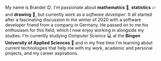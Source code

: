 
My name is Brandel :blush:. I'm passionate about **mathematics** :triangular_ruler:,
**statistics** :chart_with_upwards_trend: and **drawing** :art:,
but currently work as a _software developer_. It all started after a fascinating discussion
in the winter of 2020 with a software developer friend from a company in Germany. He passed
on to me his enthusiasm for this field, which I now enjoy working in alongside my studies.
I'm currently studying _Computer Science_ :computer: at the **Bingen University of Applied Sciences** :school:
and in my free time I'm learning about current technologies that help me with my work,
academic and personal projects, and my career aspirations.
